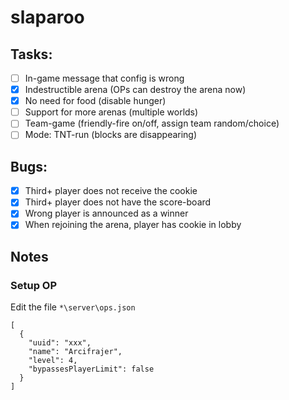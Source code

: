 # slaparoo

## Tasks:

- [ ] In-game message that config is wrong
- [x] Indestructible arena (OPs can destroy the arena now)
- [x] No need for food (disable hunger)
- [ ] Support for more arenas (multiple worlds)
- [ ] Team-game (friendly-fire on/off, assign team random/choice)
- [ ] Mode: TNT-run (blocks are disappearing)

## Bugs:

- [x] Third+ player does not receive the cookie
- [x] Third+ player does not have the score-board
- [x] Wrong player is announced as a winner
- [x] When rejoining the arena, player has cookie in lobby

## Notes

### Setup OP
Edit the file `*\server\ops.json`
~~~~
[
  {
    "uuid": "xxx",
    "name": "Arcifrajer",
    "level": 4,
    "bypassesPlayerLimit": false
  }
]
~~~~
